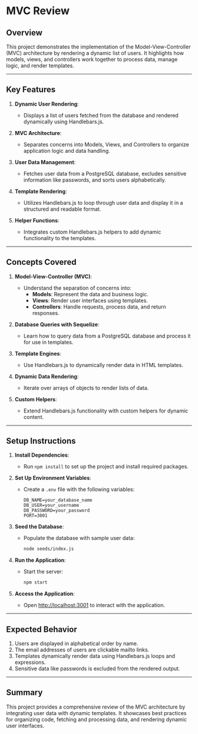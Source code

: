 # MVC Review

## Overview

This project demonstrates the implementation of the Model-View-Controller (MVC) architecture by rendering a dynamic list of users. It highlights how models, views, and controllers work together to process data, manage logic, and render templates.

---

## Key Features

1. **Dynamic User Rendering**:

   - Displays a list of users fetched from the database and rendered dynamically using Handlebars.js.

2. **MVC Architecture**:

   - Separates concerns into Models, Views, and Controllers to organize application logic and data handling.

3. **User Data Management**:

   - Fetches user data from a PostgreSQL database, excludes sensitive information like passwords, and sorts users alphabetically.

4. **Template Rendering**:

   - Utilizes Handlebars.js to loop through user data and display it in a structured and readable format.

5. **Helper Functions**:
   - Integrates custom Handlebars.js helpers to add dynamic functionality to the templates.

---

## Concepts Covered

1. **Model-View-Controller (MVC)**:

   - Understand the separation of concerns into:
     - **Models**: Represent the data and business logic.
     - **Views**: Render user interfaces using templates.
     - **Controllers**: Handle requests, process data, and return responses.

2. **Database Queries with Sequelize**:

   - Learn how to query data from a PostgreSQL database and process it for use in templates.

3. **Template Engines**:

   - Use Handlebars.js to dynamically render data in HTML templates.

4. **Dynamic Data Rendering**:

   - Iterate over arrays of objects to render lists of data.

5. **Custom Helpers**:
   - Extend Handlebars.js functionality with custom helpers for dynamic content.

---

## Setup Instructions

1. **Install Dependencies**:

   - Run `npm install` to set up the project and install required packages.

2. **Set Up Environment Variables**:

   - Create a `.env` file with the following variables:
     ```
     DB_NAME=your_database_name
     DB_USER=your_username
     DB_PASSWORD=your_password
     PORT=3001
     ```

3. **Seed the Database**:

   - Populate the database with sample user data:
     ```bash
     node seeds/index.js
     ```

4. **Run the Application**:

   - Start the server:
     ```bash
     npm start
     ```

5. **Access the Application**:
   - Open [http://localhost:3001](http://localhost:3001) to interact with the application.

---

## Expected Behavior

1. Users are displayed in alphabetical order by name.
2. The email addresses of users are clickable mailto links.
3. Templates dynamically render data using Handlebars.js loops and expressions.
4. Sensitive data like passwords is excluded from the rendered output.

---

## Summary

This project provides a comprehensive review of the MVC architecture by integrating user data with dynamic templates. It showcases best practices for organizing code, fetching and processing data, and rendering dynamic user interfaces.

